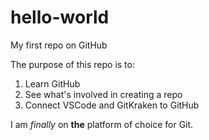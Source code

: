 # hello-world
My first repo on GitHub

The purpose of this repo is to:

1. Learn GitHub
1. See what's involved in creating a repo
1. Connect VSCode and GitKraken to GitHub

I am *finally* on **the** platform of choice for Git.
